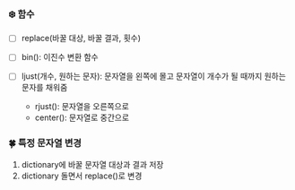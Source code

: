 ### ❄️ 함수

- [ ] replace(바꿀 대상, 바꿀 결과, 횟수)
- [ ] bin(): 이진수 변환 함수
- [ ] ljust(개수, 원하는 문자): 문자열을 왼쪽에 몰고 문자열이 개수가 될 때까지 원하는 문자를 채워줌

  - rjust(): 문자열을 오른쪽으로
  - center(): 문자열로 중간으로

### 🍀 특정 문자열 변경

1. dictionary에 바꿀 문자열 대상과 결과 저장
2. dictionary 돌면서 replace()로 변경

